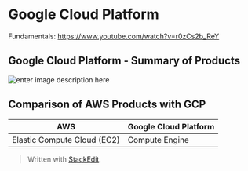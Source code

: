 
# Google Cloud Platform

Fundamentals: https://www.youtube.com/watch?v=r0zCs2b_ReY

## Google Cloud Platform - Summary of Products
![enter image description here](https://github.com/nagarajulu/inteview_prep_notes/blob/master/cloud/google-cloud-offering.PNG)

## Comparison of AWS Products with GCP

| AWS | Google Cloud Platform |
|--|--|
| Elastic Compute Cloud (EC2) | Compute Engine  |


> Written with [StackEdit](https://stackedit.io/).
<!--stackedit_data:
eyJoaXN0b3J5IjpbMTEzMzkyNDkwNiwtMTQ5NTg1NzkzOSwxMT
k1OTk5MDc5LC0xMzEzMTk0Mjg4LC00OTI4NzIyNTFdfQ==
-->
